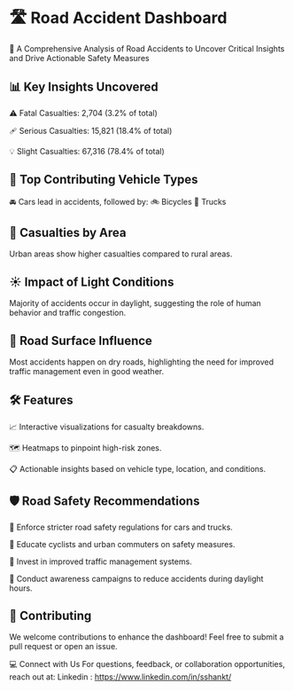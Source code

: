 # 🛣️ Road Accident Dashboard

🚧 A Comprehensive Analysis of Road Accidents to Uncover Critical Insights and Drive Actionable Safety Measures

## 📊 Key Insights Uncovered

⚠️ Fatal Casualties: 2,704 (3.2% of total)

🩹 Serious Casualties: 15,821 (18.4% of total)

💡 Slight Casualties: 67,316 (78.4% of total)

## 🚗 Top Contributing Vehicle Types

🚘 Cars lead in accidents, followed by:
🚲 Bicycles
🚛 Trucks

## 🌆 Casualties by Area

Urban areas show higher casualties compared to rural areas.

## ☀️ Impact of Light Conditions

Majority of accidents occur in daylight, suggesting the role of human behavior and traffic congestion.

## 🌄 Road Surface Influence

Most accidents happen on dry roads, highlighting the need for improved traffic management even in good weather.

## 🛠️ Features

📈 Interactive visualizations for casualty breakdowns.

🗺️ Heatmaps to pinpoint high-risk zones.

📋 Actionable insights based on vehicle type, location, and conditions.

## 🛡️ Road Safety Recommendations

🛑 Enforce stricter road safety regulations for cars and trucks.

🚸 Educate cyclists and urban commuters on safety measures.

🚥 Invest in improved traffic management systems.

📢 Conduct awareness campaigns to reduce accidents during daylight hours.

## 🌟 Contributing

We welcome contributions to enhance the dashboard! Feel free to submit a pull request or open an issue.


💻 Connect with Us
For questions, feedback, or collaboration opportunities, reach out at:
Linkedin : https://www.linkedin.com/in/sshankt/

